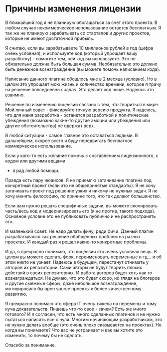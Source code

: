 # Причины изменения лицензии

В ближайший год я не планирую обогащаться за счет этого проекта.
В любом случае некоммерческое использование остается бесплатным.
Я так же не планирую зарабатывать со стартапов и других проектов,
которые не имеют достаточной прибыль.

Я считаю, если вы зарабатываете 10 миллионов рублей в год (цифра очень условная),
и используете код (который упрощает вашу разработку) - помогите тем, чей код вы используете.
Это не обязательно должна быть большая сумма.
Необязательно это должно быть денежное вознаграждение (вы можете помочь написанием кода).

Написание данного плагина обошлось мне в 2 месяца (условно). 
Но в целом это упрощает мою жизнь и количество времени, которое я трачу на решение повседневных задач.
Это делает код чище. Надеюсь это взаимно.
 
Решение по изменению лицензии связано с тем, что твориться в мире.
Мой личный совет - фиксируйте точную версию продукта.
Я надеюсь, что для меня разработка - останется разработкой и политические убеждения 
(возможно какие-то другие эмоции или убеждения или другие обстоятельства) не одержат верх.

В любой ситуации - самое главное это оставаться людьми.
В дальнейшем, скорее всего я буду передвигать бесплатное коммерческое использование.

Если у кого-то есть желание помочь с составлением лицензионного, с кодом или другими вещами 
- я рад любой помощи.

Правда есть пару нюансов.
Я не приемлю затачивание плагина под конкретный проект (если это не общепринятые стандарты).
Я не хочу затачивать проект под решение узких и никому не нужных задач.
Я не хочу менять философию, по причине того, что так делают большинство.

Если вам нужно решать специфичные задачи, вы можете скопировать часть/весь код и модернизировать его
(я не против, такого подхода). Основное условие это не публиковать публично и не распространять это.

И маленький совет.
Не надо делать фичу, ради фичи.
Данный плагин разрабатывался как решение обобщенных проблем на разных проектах.
И каждый раз я решал какие-то конкретные проблемы.

И да, я прекрасно понимаю, что лицензии это очень условная вещь. 
В целом вы можете сделать форк, переименовать переменные и тд... и об этом никто не узнает.
Надеюсь в будущем, перестанут отнимать у авторов их репозитории.
Сами авторы не будут творить плохих действий в своих репозиториях.
И работа авторов будет хоть как то вознаграждаться.
Не думаю, что это будет скоро, но глядя на блогеров и другие смежные сферы,
даже небольшое вознаграждение, мотивировало бы open source проекты к более качественному развитию.

Я прекрасно понимаю что сфера IT очень тяжела на перемены и тому куча доказательств.
Пишешь что-то свое - зачем? Есть же много готового?
И я согласен, что есть много сделанных плагинов и не нужно пытаться написать все с нуля. 
Многим начинающим разработчикам, это не нужно делать вообще (это очень плохо сказывается на проектах).
Но когда вы понимаете? Что вас не устраивает и как вы хотите это изменить, то почему бы не сделать.

Спасибо за понимание.
